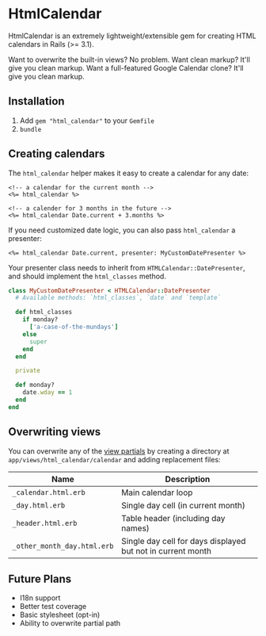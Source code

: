 # HtmlCalendar

HtmlCalendar is an extremely lightweight/extensible gem for creating HTML
calendars in Rails (>= 3.1).

Want to overwrite the built-in views? No problem. Want clean markup? It'll give
you clean markup. Want a full-featured Google Calendar clone? It'll give you
clean markup.

## Installation

1. Add `gem "html_calendar"` to your `Gemfile`
2. `bundle`

## Creating calendars

The `html_calendar` helper makes it easy to create a calendar for any date:

```erb
<!-- a calendar for the current month -->
<%= html_calendar %>

<!-- a calender for 3 months in the future -->
<%= html_calendar Date.current + 3.months %>
```

If you need customized date logic, you can also pass `html_calendar` a presenter:

```erb
<%= html_calendar Date.current, presenter: MyCustomDatePresenter %>
```

Your presenter class needs to inherit from `HTMLCalendar::DatePresenter`, and
should implement the `html_classes` method.

```ruby
class MyCustomDatePresenter < HTMLCalendar::DatePresenter
  # Available methods: `html_classes`, `date` and `template`

  def html_classes
    if monday?
      ['a-case-of-the-mundays']
    else
      super
    end
  end

  private

  def monday?
    date.wday == 1
  end
end
```


## Overwriting views

You can overwrite any of the [view partials](https://github.com/carnesmedia/html_calendar/tree/master/app/views/html_calendar/calendar) by creating a directory at `app/views/html_calendar/calendar` and adding replacement files:

| Name                        | Description                                                 |
| -------------               |-------------                                                |
| `_calendar.html.erb`        | Main calendar loop                                          |
| `_day.html.erb`             | Single day cell (in current month)                          |
| `_header.html.erb`          | Table header (including day names)                          |
| `_other_month_day.html.erb` | Single day cell for days displayed but not in current month |


## Future Plans

* I18n support
* Better test coverage
* Basic stylesheet (opt-in)
* Ability to overwrite partial path
